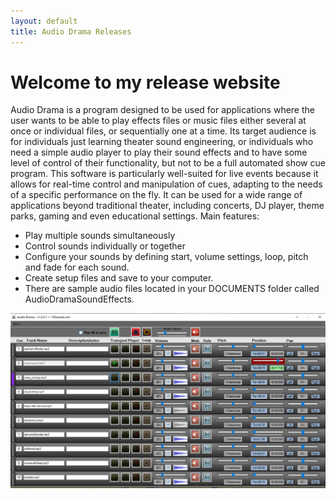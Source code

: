 ```yaml
---
layout: default
title: Audio Drama Releases
---
```

# Welcome to my release website

Audio Drama is a program designed to be used for applications where the user wants to be able to play effects files or music files either several at once or individual files, or sequentially one at a time. Its target audience is for individuals just learning theater sound engineering, or individuals who need a simple audio player to play their sound effects and to have some level of control of their functionality, but not to be a full automated show cue program. This software is particularly well-suited for live events because it allows for real-time control and manipulation of cues, adapting to the needs of a specific performance on the fly. It can be used for a wide range of applications beyond traditional theater, including concerts, DJ player, theme parks, gaming and even educational settings.
Main features:
*	Play multiple sounds simultaneously 
*	Control sounds individually or together 
*	Configure your sounds by defining start, volume settings, loop, pitch and fade for each sound.
*	Create setup files and save to your computer. 
*	There are sample audio files located in your DOCUMENTS folder called AudioDramaSoundEffects.


![Audio Drama](/AudioDrama1.0.0.1.png)

